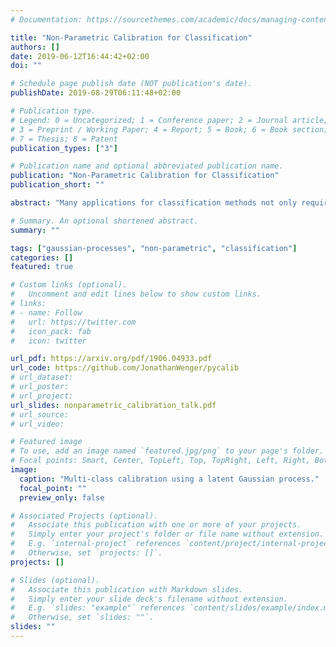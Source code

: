 ```yaml
---
# Documentation: https://sourcethemes.com/academic/docs/managing-content/

title: "Non-Parametric Calibration for Classification"
authors: []
date: 2019-06-12T16:44:42+02:00
doi: ""

# Schedule page publish date (NOT publication's date).
publishDate: 2019-08-29T06:11:48+02:00

# Publication type.
# Legend: 0 = Uncategorized; 1 = Conference paper; 2 = Journal article;
# 3 = Preprint / Working Paper; 4 = Report; 5 = Book; 6 = Book section;
# 7 = Thesis; 8 = Patent
publication_types: ["3"]

# Publication name and optional abbreviated publication name.
publication: "Non-Parametric Calibration for Classification"
publication_short: ""

abstract: "Many applications for classification methods not only require high accuracy but also reliable estimation of predictive uncertainty. However, while many current classification frameworks, in particular deep neural network architectures, provide very good results in terms of accuracy, they tend to underestimate their predictive uncertainty. In this paper, we propose a method that corrects the confidence output of a general classifier such that it approaches the true probability of classifying correctly. This classifier calibration is, in contrast to existing approaches, based on a non-parametric representation using a latent Gaussian process and specifically designed for multi-class classification. It can be applied to any classification method that outputs confidence estimates and is not limited to neural networks. We also provide a theoretical analysis regarding the over- and underconfidence of a classifier and its relationship to calibration. In experiments we show the universally strong performance of our method across different classifiers and benchmark data sets in contrast to existing classifier calibration techniques."

# Summary. An optional shortened abstract.
summary: ""

tags: ["gaussian-processes", "non-parametric", "classification"]
categories: []
featured: true

# Custom links (optional).
#   Uncomment and edit lines below to show custom links.
# links:
# - name: Follow
#   url: https://twitter.com
#   icon_pack: fab
#   icon: twitter

url_pdf: https://arxiv.org/pdf/1906.04933.pdf
url_code: https://github.com/JonathanWenger/pycalib
# url_dataset:
# url_poster:
# url_project:
url_slides: nonparametric_calibration_talk.pdf
# url_source:
# url_video:

# Featured image
# To use, add an image named `featured.jpg/png` to your page's folder.
# Focal points: Smart, Center, TopLeft, Top, TopRight, Left, Right, BottomLeft, Bottom, BottomRight.
image:
  caption: "Multi-class calibration using a latent Gaussian process."
  focal_point: ""
  preview_only: false

# Associated Projects (optional).
#   Associate this publication with one or more of your projects.
#   Simply enter your project's folder or file name without extension.
#   E.g. `internal-project` references `content/project/internal-project/index.md`.
#   Otherwise, set `projects: []`.
projects: []

# Slides (optional).
#   Associate this publication with Markdown slides.
#   Simply enter your slide deck's filename without extension.
#   E.g. `slides: "example"` references `content/slides/example/index.md`.
#   Otherwise, set `slides: ""`.
slides: ""
---
```

